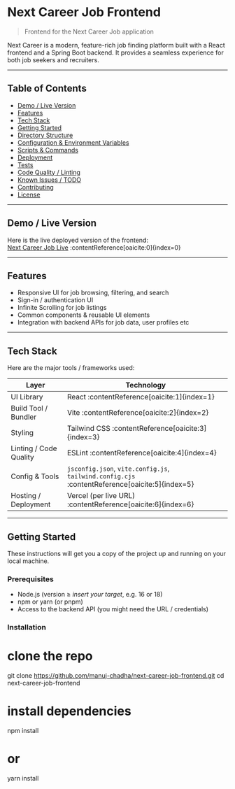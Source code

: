# Next Career Job Frontend

> Frontend for the Next Career Job application

Next Career is a modern, feature-rich job finding platform built with a React frontend and a Spring Boot backend. It provides a seamless experience for both job seekers and recruiters.


---

## Table of Contents

- [Demo / Live Version](#demo--live-version)  
- [Features](#features)  
- [Tech Stack](#tech-stack)  
- [Getting Started](#getting-started)  
- [Directory Structure](#directory-structure)  
- [Configuration & Environment Variables](#configuration--environment-variables)  
- [Scripts & Commands](#scripts--commands)  
- [Deployment](#deployment)  
- [Tests](#tests)  
- [Code Quality / Linting](#code-quality--linting)  
- [Known Issues / TODO](#known-issues--todo)  
- [Contributing](#contributing)  
- [License](#license)  

---

## Demo / Live Version

Here is the live deployed version of the frontend:  
[Next Career Job Live](https://next-career-ten.vercel.app) :contentReference[oaicite:0]{index=0}

---

## Features

- Responsive UI for job browsing, filtering, and search  
- Sign-in / authentication UI
- Infinite Scrolling for job listings
- Common components & reusable UI elements  
- Integration with backend APIs for job data, user profiles etc

---

## Tech Stack

Here are the major tools / frameworks used:

| Layer | Technology |
|---|---|
| UI Library | React :contentReference[oaicite:1]{index=1} |
| Build Tool / Bundler | Vite :contentReference[oaicite:2]{index=2} |
| Styling | Tailwind CSS :contentReference[oaicite:3]{index=3} |
| Linting / Code Quality | ESLint :contentReference[oaicite:4]{index=4} |
| Config & Tools | `jsconfig.json`, `vite.config.js`, `tailwind.config.cjs` :contentReference[oaicite:5]{index=5} |
| Hosting / Deployment | Vercel (per live URL) :contentReference[oaicite:6]{index=6} |

---

## Getting Started

These instructions will get you a copy of the project up and running on your local machine.

### Prerequisites

- Node.js (version ≥ *insert your target*, e.g. 16 or 18)  
- npm or yarn (or pnpm)  
- Access to the backend API (you might need the URL / credentials)  

### Installation
# clone the repo
git clone https://github.com/manuj-chadha/next-career-job-frontend.git
cd next-career-job-frontend

# install dependencies
npm install
# or
yarn install

